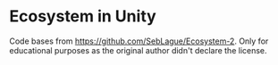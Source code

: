 # Ecosystem in Unity
Code bases from https://github.com/SebLague/Ecosystem-2.
Only for educational purposes as the original author didn't declare the license.
